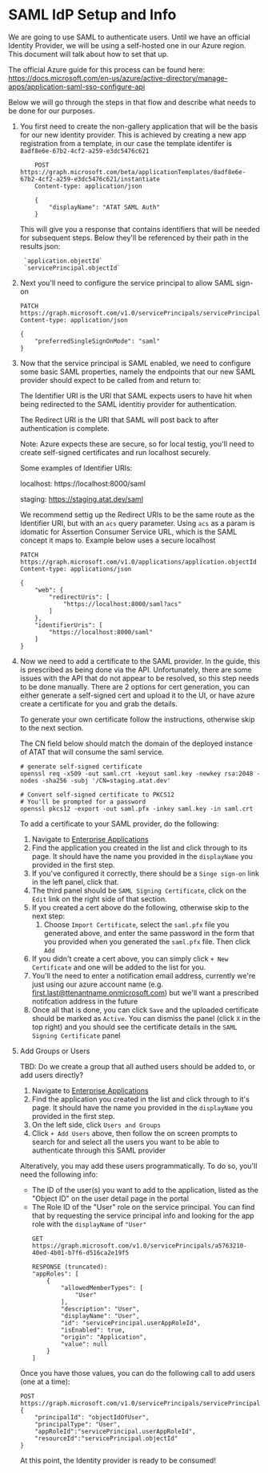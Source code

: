 # SAML IdP Setup and Info

We are going to use SAML to authenticate users. Until we have an official Identity Provider, we will be using a self-hosted one in our Azure region. This document will talk about how to set that up.

The official Azure guide for this process can be found here: https://docs.microsoft.com/en-us/azure/active-directory/manage-apps/application-saml-sso-configure-api

Below we will go through the steps in that flow and describe what needs to be done for our purposes.

1. You first need to create the non-gallery application that will be the basis for our new identity provider. This is achieved by creating a new app registration from a template, in our case the template identifer is `8adf8e6e-67b2-4cf2-a259-e3dc5476c621`
    ```
        POST https://graph.microsoft.com/beta/applicationTemplates/8adf8e6e-67b2-4cf2-a259-e3dc5476c621/instantiate
        Content-type: application/json

        {
            "displayName": "ATAT SAML Auth"
        }
    ```

    This will give you a response that contains identifiers that will be needed for subsequent steps. Below they'll be referenced by their path in the results json:

        `application.objectId`
        `servicePrincipal.objectId`

2. Next you'll need to configure the service principal to allow SAML sign-on
    ```
    PATCH https://graph.microsoft.com/v1.0/servicePrincipals/servicePrincipal.objectId
    Content-type: application/json

    {
        "preferredSingleSignOnMode": "saml"
    }
    ```

3. Now that the service principal is SAML enabled, we need to configure some basic SAML properties, namely the endpoints that our new SAML provider should expect to be called from and return to:

    The Identifier URI is the URI that SAML expects users to have hit when being redirected to the SAML identitiy provider for authentication.

    The Redirect URI is the URI that SAML will post back to after authentication is complete.

    Note: Azure expects these are secure, so for local testig, you'll need to create self-signed certificates and run localhost securely.

    Some examples of Identifier URIs:

    localhost: https://localhost:8000/saml

    staging: https://staging.atat.dev/saml

    We recommend settig up the Redirect URIs to be the same route as the Identifier URI, but with an `acs` query parameter. Using `acs` as a param is idomatic for Assertion Consumer Service URL, which is the SAML concept it maps to. Example below uses a secure localhost

    ```
    PATCH https://graph.microsoft.com/v1.0/applications/application.objectId
    Content-type: applications/json

    {
        "web": {
            "redirectUris": [
                "https://localhost:8000/saml?acs"
            ]
        },
        "identifierUris": [
            "https://localhost:8000/saml"
        ]
    }
    ```

4. Now we need to add a certificate to the SAML provider. In the guide, this is prescribed as being done via the API. Unfortunately, there are some issues with the API that do not appear to be resolved, so this step needs to be done manually. There are 2 options for cert generation, you can either generate a self-signed cert and upload it to the UI, or have azure create a certificate for you and grab the details.

    To generate your own certificate follow the instructions, otherwise skip to the next section.

    The CN field below should match the domain of the deployed instance of ATAT that will consume the saml service.

    ```
    # generate self-signed certificate
    openssl req -x509 -out saml.crt -keyout saml.key -newkey rsa:2048 -nodes -sha256 -subj '/CN=staging.atat.dev'

    # Convert self-signed certificate to PKCS12
    # You'll be prompted for a password
    openssl pkcs12 -export -out saml.pfx -inkey saml.key -in saml.crt
    ```

    To add a certificate to your SAML provider, do the following:

    1. Navigate to [Enterprise Applications](https://portal.azure.com/#blade/Microsoft_AAD_IAM/StartboardApplicationsMenuBlade/AllApps)
    2. Find the application you created in the list and click through to its page. It should have the name you provided in the `displayName` you provided in the first step.
    3. If you've configured it correctly, there should be a `Singe sign-on` link in the left panel, click that.
    4. The third panel should be `SAML Signing Certificate`, click on the `Edit` link on the right side of that section.
    5. If you created a cert above do the following, otherwise skip to the next step:
       1. Choose `Import Certificate`, select the `saml.pfx` file you generated above, and enter the same password in the form that you provided when you generated the `saml.pfx` file. Then click `Add`
    6. If you didn't create a cert above, you can simply click `+ New Certificate` and one will be added to the list for you.
    7. You'll the need to enter a notification email address, currently we're just using our azure account name (e.g. first.last@ttenantname.onmicrosoft.com) but we'll want a prescribed notifcation address in the future
    8. Once all that is done, you can click `Save` and the uploaded certificate should be marked as `Active`. You can dismiss the panel (click `X` in the top right) and you should see the certificate details in the `SAML Signing Certificate` panel

5. Add Groups or Users

   TBD: Do we create a group that all authed users should be added to, or add users directly?

   1. Navigate to [Enterprise Applications](https://portal.azure.com/#blade/Microsoft_AAD_IAM/StartboardApplicationsMenuBlade/AllApps)
   2. Find the application you created in the list and click through to it's page. It should have the name you provided in the `displayName` you provided in the first step.
   3. On the left side, click `Users and Groups`
   4. Click `+ Add Users` above, then follow the on screen prompts to search for and select all the users you want to be able to authenticate through this SAML provider

    Alteratively, you may add these users programmatically. To do so, you'll need the following info:
     * The ID of the user(s) you want to add to the application, listed as the "Object ID" on the user detail page in the portal
     * The Role ID of the "User" role on the service principal. You can find that by requesting the service principal info and looking for the app role with the `displayName` of `"User"`
        ```
        GET https://graph.microsoft.com/v1.0/servicePrincipals/a5763210-40ed-4b01-b7f6-d516ca2e19f5

        RESPONSE (truncated):
        "appRoles": [
            {
                "allowedMemberTypes": [
                    "User"
                ],
                "description": "User",
                "displayName": "User",
                "id": "servicePrincipal.userAppRoleId",
                "isEnabled": true,
                "origin": "Application",
                "value": null
            }
        ]
        ```

    Once you have those values, you can do the following call to add users (one at a time):

    ```
    POST https://graph.microsoft.com/v1.0/servicePrincipals/servicePrincipal.objectId/appRoleAssignments
    {
        "principalId": "objectIdOfUser",
        "principalType": "User",
        "appRoleId":"servicePrincipal.userAppRoleId",
        "resourceId":"servicePrincipal.objectId"
    }
    ```

    At this point, the Identity provider is ready to be consumed!

